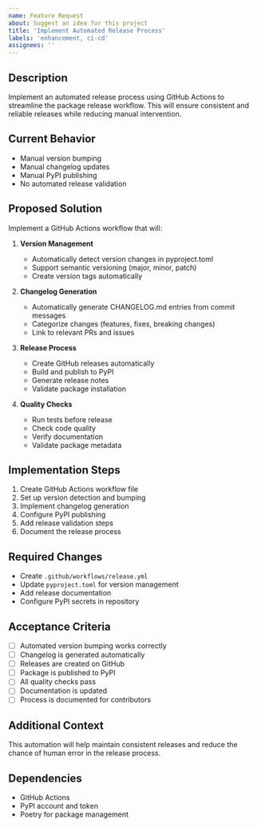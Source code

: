 ```yaml
---
name: Feature Request
about: Suggest an idea for this project
title: 'Implement Automated Release Process'
labels: 'enhancement, ci-cd'
assignees: ''
---
```


## Description
Implement an automated release process using GitHub Actions to streamline the package release workflow. This will ensure consistent and reliable releases while reducing manual intervention.

## Current Behavior
- Manual version bumping
- Manual changelog updates
- Manual PyPI publishing
- No automated release validation

## Proposed Solution
Implement a GitHub Actions workflow that will:

1. **Version Management**
   - Automatically detect version changes in pyproject.toml
   - Support semantic versioning (major, minor, patch)
   - Create version tags automatically

2. **Changelog Generation**
   - Automatically generate CHANGELOG.md entries from commit messages
   - Categorize changes (features, fixes, breaking changes)
   - Link to relevant PRs and issues

3. **Release Process**
   - Create GitHub releases automatically
   - Build and publish to PyPI
   - Generate release notes
   - Validate package installation

4. **Quality Checks**
   - Run tests before release
   - Check code quality
   - Verify documentation
   - Validate package metadata

## Implementation Steps
1. Create GitHub Actions workflow file
2. Set up version detection and bumping
3. Implement changelog generation
4. Configure PyPI publishing
5. Add release validation steps
6. Document the release process

## Required Changes
- Create `.github/workflows/release.yml`
- Update `pyproject.toml` for version management
- Add release documentation
- Configure PyPI secrets in repository

## Acceptance Criteria
- [ ] Automated version bumping works correctly
- [ ] Changelog is generated automatically
- [ ] Releases are created on GitHub
- [ ] Package is published to PyPI
- [ ] All quality checks pass
- [ ] Documentation is updated
- [ ] Process is documented for contributors

## Additional Context
This automation will help maintain consistent releases and reduce the chance of human error in the release process.

## Dependencies
- GitHub Actions
- PyPI account and token
- Poetry for package management 